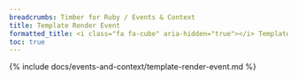 ```yaml
---
breadcrumbs: Timber for Ruby / Events & Context
title: Template Render Event
formatted_title: <i class="fa fa-cube" aria-hidden="true"></i> Template Render Event
toc: true
---
```


{% include docs/events-and-context/template-render-event.md %}
